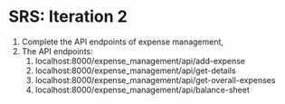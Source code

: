 # SRS: Iteration 2

1. Complete the API endpoints of expense management,
2. The API endpoints:
    1. localhost:8000/expense_management/api/add-expense
    2. localhost:8000/expense_management/api/get-details
    3. localhost:8000/expense_management/api/get-overall-expenses
    4. localhost:8000/expense_management/api/balance-sheet
